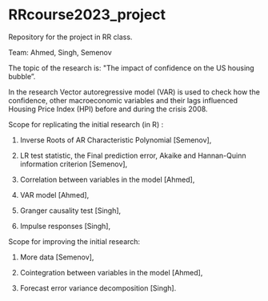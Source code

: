 # RRcourse2023_project
Repository for the project in RR class. 

Team: Ahmed, Singh, Semenov

The topic of the research is: "The impact of confidence on the US housing bubble”. 

In the research Vector autoregressive model (VAR) is used to check how the confidence, other macroeconomic variables and their 
lags influenced Housing Price Index (HPI) before and during the crisis 2008. 

Scope for replicating the initial research (in R) :

  1.  Inverse Roots of AR Characteristic Polynomial [Semenov],

  2.  LR test statistic, the Final prediction error, Akaike and Hannan-Quinn information criterion [Semenov],

  3.  Correlation between variables in the model [Ahmed],

  4.  VAR model [Ahmed],

  5.  Granger causality test [Singh],

  6.  Impulse responses [Singh],

Scope for improving the initial research:

  1.  More data [Semenov],
  
  2.  Cointegration between variables in the model [Ahmed],
  
  4.  Forecast error variance decomposition [Singh].
